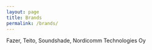```yaml
---
layout: page
title: Brands
permalink: /brands/
---
```


Fazer, Teito, Soundshade, Nordicomm Technologies Oy
